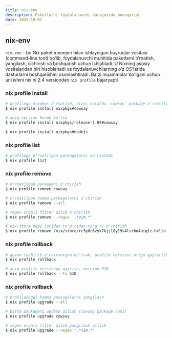 ```yaml
---
title: nix-env
description: Paketlarni foydalanuvchi darajasida boshqarish
date: 2025-10-01
---
```


## nix-env

<div class="my-md-content">

`nix-env` - bu Nix paket menejeri bilan ishlaydigan buyruqlar vositasi (command-line tool) bo‘lib, foydalanuvchi muhitida paketlarni o‘rnatish, yangilash, o‘chirish va boshqarish uchun ishlatiladi. U Nixning asosiy vositalaridan biri hisoblanadi va foydalanuvchilarning o‘z OS'larida dasturlarni boshqarishini osonlashtiradi. Ba'zi muammolar bo'lgani uchun uni ishini nix ni 2.4 versiondan `nix profile` bajaryapti

<h3 class="my-section-tag">nix profile install</h3>

```bash
# profilega nixpkgs o'rnatish, bizni holatda `cowsay` package o'rnatilyapti
$ nix profile install nixpkgs#cowsay

# aniq version kerak bo'lsa
$ nix profile install nixpkgs/release-1.09#cowsay

$ nix profile install nixpkgs#nodejs
```

<h3 class="my-section-tag">nix profile list</h3>

```bash
# profilega o'rnatilgan packagelarni ko'rsatadi
$ nix profile list
```

<h3 class="my-section-tag">nix profile remove</h3>

```bash
# o'rnatilgan packageni o'chirish
$ nix profile remove cowsay

# o'rnatilgan hamma packagelarni o'chirish
$ nix profile remove --all

# regex orqali filter qilib o'chirish
$ nix profile remove --regex '.*vim.*'

# nix-store dagi joyidan to'g'ridan-to'g'ri o'chirish
$ nix profile remove /nix/store/rr3y0c6zyk7kjjl8y19s4lsrhn4aiq1z-hello-2.10
```

<h3 class="my-section-tag">nix profile rollback</h3>

```bash
# qovun tushirib o'chirvorgan bo'lsak, profile versioni ortga qaytarishimiz mumkin. bunda har bir rollback qilganimizda version ortga qaytib boraveradi
$ nix profile rollback

# aniq profile versionga qaytish, version 510
$ nix profile rollback --to 510
```

<h3 class="my-section-tag">nix profile rollback</h3>

```bash
# profiledaggi hamma packagelarni yangilash
$ nix profile upgrade --all

# bitta packageni update qilish (cowsay package nomi)
$ nix profile upgrade cowsay

# regex orqali filter qilib yangilash qilish
$ nix profile upgrade --regex '.*vim.*'

```

</div>
